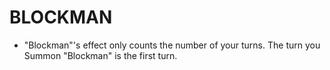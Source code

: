 # BLOCKMAN

*   "Blockman"'s effect only counts the number of your turns. The turn you Summon "Blockman" is the first turn.

